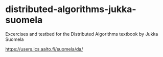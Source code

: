 # distributed-algorithms-jukka-suomela
Excercises and testbed for the Distributed Algorithms textbook by Jukka Suomela

https://users.ics.aalto.fi/suomela/da/
